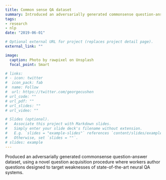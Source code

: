 ```yaml
---
title: Common sense QA dataset
summary: Introduced an adversarially generated commonsense question-answer dataset
tags:
- research
- nlp
date: "2019-06-01"

# Optional external URL for project (replaces project detail page).
external_link: ""

image:
  caption: Photo by rawpixel on Unsplash
  focal_point: Smart

# links:
# - icon: twitter
#  icon_pack: fab
#  name: Follow
#  url: https://twitter.com/georgecushen
# url_code: ""
# url_pdf: ""
# url_slides: ""
# url_video: ""

# Slides (optional).
#   Associate this project with Markdown slides.
#   Simply enter your slide deck's filename without extension.
#   E.g. `slides = "example-slides"` references `content/slides/example-slides.md`.
#   Otherwise, set `slides = ""`.
# slides: example
---
```


Produced an adversarially generated commonsense question-answer dataset, using a novel question acquisition procedure where workers author questions designed to target weaknesses of state-of-the-art neural QA systems.
